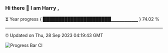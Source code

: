 ### Hi there 👋 I am Harry , 

⏳ Year progress { ██████████████████████▁▁▁▁▁▁▁▁ } 74.02 %

---

⏰ Updated on Thu, 28 Sep 2023 04:19:43 GMT

![Progress Bar CI](https://github.com/duykhang68/duykhang68/workflows/Progress%20Bar%20CI/badge.svg)
